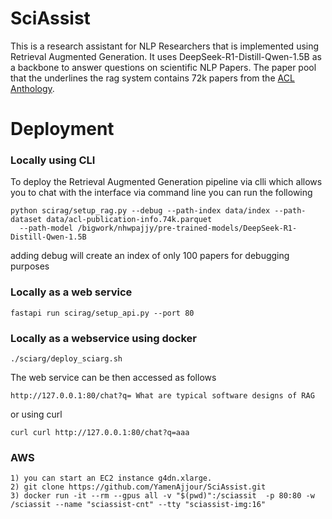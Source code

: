# SciAssist

This is a research assistant for NLP Researchers that is implemented using Retrieval Augmented Generation. It uses
DeepSeek-R1-Distill-Qwen-1.5B as a backbone to answer questions on scientific NLP Papers. The paper pool that the underlines 
the rag system contains 72k papers from the [ACL Anthology](https://github.com/shauryr/ACL-anthology-corpus?tab=readme-ov-file).

# Deployment


### Locally using CLI
To deploy the Retrieval Augmented Generation pipeline via clli which allows you to chat with the interface via command line you 
can run the following

```
python scirag/setup_rag.py --debug --path-index data/index --path-dataset data/acl-publication-info.74k.parquet
  --path-model /bigwork/nhwpajjy/pre-trained-models/DeepSeek-R1-Distill-Qwen-1.5B
```

adding debug will create an index of only 100 papers for debugging purposes

### Locally as a web service

```
fastapi run scirag/setup_api.py --port 80
```

### Locally as a webservice using docker
```
./sciarg/deploy_sciarg.sh
```

The web service can be then accessed as follows 
```
http://127.0.0.1:80/chat?q= What are typical software designs of RAG   
```

or using curl 
```
curl curl http://127.0.0.1:80/chat?q=aaa
```

### AWS
```
1) you can start an EC2 instance g4dn.xlarge.
2) git clone https://github.com/YamenAjjour/SciAssist.git
3) docker run -it --rm --gpus all -v "$(pwd)":/sciassit  -p 80:80 -w /sciassit --name "sciassist-cnt" --tty "sciassist-img:16"

```
